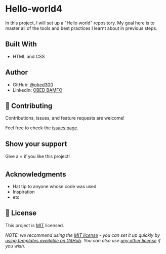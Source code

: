 # Hello-world4

In this project, I will set up a "Hello world" repository. My goal here is to master all of the tools and best practices I learnt about in previous steps.


## Built With

- HTML and CSS


## Author

- GitHub: [@obed300](https://github.com/obed300?tab=repositoriese)
- LinkedIn: [OBED BAMFO](https://www.linkedin.com/in/obed-bamfo-4b152421b/)


## 🤝 Contributing

Contributions, issues, and feature requests are welcome!

Feel free to check the [issues page](../../issues/).

## Show your support

Give a ⭐️ if you like this project!

## Acknowledgments

- Hat tip to anyone whose code was used
- Inspiration
- etc

## 📝 License

This project is [MIT](./LICENSE) licensed.

_NOTE: we recommend using the [MIT license](https://choosealicense.com/licenses/mit/) - you can set it up quickly by [using templates available on GitHub](https://docs.github.com/en/communities/setting-up-your-project-for-healthy-contributions/adding-a-license-to-a-repository). You can also use [any other license](https://choosealicense.com/licenses/) if you wish._
